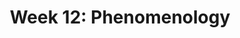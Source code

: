 ---
title: 'Week 12: Phenomenology'
description:
  'Phenomenology, as a way of understanding human experiences, has earned a well-deserved respect and credibility in health sciences research, specifically in nursing research. '
prev: /week11qualdesc
next: /null
type: chapter
id: 13
---